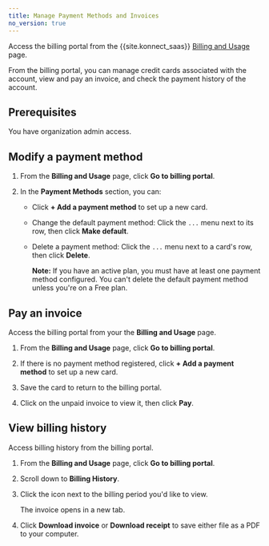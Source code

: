 ```yaml
---
title: Manage Payment Methods and Invoices
no_version: true
---
```


Access the billing portal from the {{site.konnect_saas}}
[Billing and Usage](/konnect/legacy/account-management/) page.

From the billing portal, you can manage credit cards associated with the account,
view and pay an invoice, and check the payment history of the account.

## Prerequisites
You have organization admin access.

## Modify a payment method

1. From the **Billing and Usage** page, click **Go to billing portal**.

2. In the **Payment Methods** section, you can:

    * Click **+ Add a payment method** to set up a new card.

    * Change the default payment method: Click the `...` menu next to its
    row, then click **Make default**.

    * Delete a payment method: Click the `...` menu next to a card's row, then
    click **Delete**.

        <div class="alert alert-ee">
        <b>Note:</b> If you have an active plan, you must have at least one
        payment method configured. You can't delete the default payment method
        unless you're on a Free plan.
        </div>        

## Pay an invoice

Access the billing portal from your the **Billing and Usage** page.


1. From the **Billing and Usage** page, click **Go to billing portal**.

2. If there is no payment method registered, click **+ Add a payment method**
to set up a new card.

3. Save the card to return to the billing portal.

4. Click on the unpaid invoice to view it, then click **Pay**.


## View billing history

Access billing history from the billing portal.

1. From the **Billing and Usage** page, click **Go to billing portal**.

2. Scroll down to **Billing History**.

3. Click the icon next to the billing period you'd like to view.

    The invoice opens in a new tab.

4. Click **Download invoice** or **Download receipt** to save either file as a
PDF to your computer.
